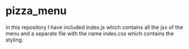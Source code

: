 # pizza_menu
in this repository I have included index.js which contains  all the jsx of the menu and a separate file with the name index.css which contains the styling. 
